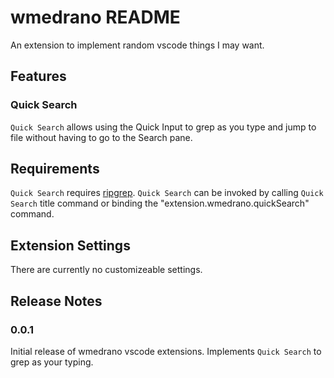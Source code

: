 # wmedrano README

An extension to implement random vscode things I may want.

## Features

### Quick Search

`Quick Search` allows using the Quick Input to grep as you type and jump to
file without having to go to the Search pane.

## Requirements

`Quick Search` requires [ripgrep](https://github.com/BurntSushi/ripgrep).
`Quick Search` can be invoked by calling `Quick Search` title command or
binding the "extension.wmedrano.quickSearch" command.

## Extension Settings

There are currently no customizeable settings.

## Release Notes

### 0.0.1

Initial release of wmedrano vscode extensions. Implements `Quick Search` to
grep as your typing.
